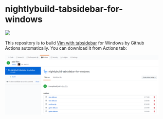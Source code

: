 
# nightlybuild-tabsidebar-for-windows

![](https://github.com/rbtnn/nightlybuild-tabsidebar-for-windows/workflows/nightlybuild-tabsidebar-for-windows/badge.svg)

This repository is to build [Vim with tabsidebar](https://github.com/rbtnn/vim) for Windows by Github Actions automatically.
You can download it from Actions tab:

![](https://raw.githubusercontent.com/rbtnn/nightlybuild-tabsidebar-for-windows/master/actions-artifacts.png)
